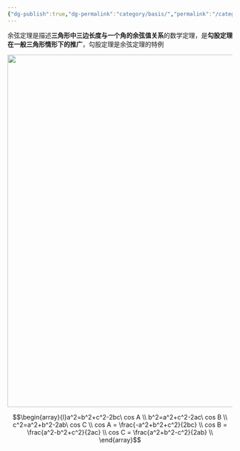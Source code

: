 ```yaml
---
{"dg-publish":true,"dg-permalink":"category/basis/","permalink":"/category/basis/","title":"Cosine law","tags":["basis"],"noteIcon":"","created":"","updated":""}
---
```


余弦定理是描述**三角形中三边长度与一个角的余弦值关系**的数学定理，是**勾股定理在一般三角形情形下的推广**，勾股定理是余弦定理的特例<div align=center><img src="https://cdn.jsdelivr.net/gh/aaronmack/image-hosting@master/mathematics/Law-of-Cosines.46vagpeucam0.webp" width="790"></div>

$$\begin{array}{l}a^2=b^2+c^2-2bc\ cos A \\ b^2=a^2+c^2-2ac\ cos B \\ c^2=a^2+b^2-2ab\ cos C \\ cos A = \frac{-a^2+b^2+c^2}{2bc} \\ cos B = \frac{a^2-b^2+c^2}{2ac} \\ cos C = \frac{a^2+b^2-c^2}{2ab} \\ \end{array}$$
